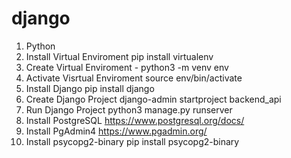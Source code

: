 # django
1. Python
2. Install Virtual Enviroment pip install virtualenv
3. Create Virtual Enviroment - python3 -m venv env
4. Activate Visrtual Enviroment source env/bin/activate
5. Install Django pip install django
6. Create Django Project django-admin startproject backend_api
7. Run Django Project python3 manage.py runserver
8. Install PostgreSQL https://www.postgresql.org/docs/
9. Install PgAdmin4 https://www.pgadmin.org/
10. Install psycopg2-binary pip install psycopg2-binary
